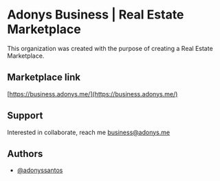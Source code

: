 # Adonys Business | Real Estate Marketplace

This organization was created with the purpose of creating a Real Estate Marketplace.

## Marketplace link

[https://business.adonys.me/](https://business.adonys.me/)

## Support

Interested in collaborate, reach me [business@adonys.me](mailto:business@adonys.me)

## Authors

- [@adonyssantos](https://www.github.com/adonyssantos)



<!--

**Here are some ideas to get you started:**

🙋‍♀️ A short introduction - what is your organization all about?
🌈 Contribution guidelines - how can the community get involved?
👩‍💻 Useful resources - where can the community find your docs? Is there anything else the community should know?
🍿 Fun facts - what does your team eat for breakfast?
🧙 Remember, you can do mighty things with the power of [Markdown](https://docs.github.com/github/writing-on-github/getting-started-with-writing-and-formatting-on-github/basic-writing-and-formatting-syntax)
-->
